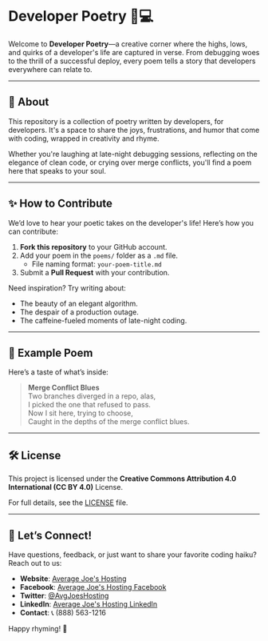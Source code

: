 # Developer Poetry 📜💻

Welcome to **Developer Poetry**—a creative corner where the highs, lows, and quirks of a developer's life are captured in verse. From debugging woes to the thrill of a successful deploy, every poem tells a story that developers everywhere can relate to.

---

## 🎯 About

This repository is a collection of poetry written by developers, for developers. It's a space to share the joys, frustrations, and humor that come with coding, wrapped in creativity and rhyme.

Whether you're laughing at late-night debugging sessions, reflecting on the elegance of clean code, or crying over merge conflicts, you'll find a poem here that speaks to your soul.

---

## ✨ How to Contribute

We’d love to hear your poetic takes on the developer's life! Here’s how you can contribute:

1. **Fork this repository** to your GitHub account.
2. Add your poem in the `poems/` folder as a `.md` file.
   - File naming format: `your-poem-title.md`
3. Submit a **Pull Request** with your contribution.

Need inspiration? Try writing about:
- The beauty of an elegant algorithm.
- The despair of a production outage.
- The caffeine-fueled moments of late-night coding.

---

## 🔖 Example Poem

Here’s a taste of what’s inside:

> **Merge Conflict Blues**  
> Two branches diverged in a repo, alas,  
> I picked the one that refused to pass.  
> Now I sit here, trying to choose,  
> Caught in the depths of the merge conflict blues.

---

## 🛠 License

This project is licensed under the **Creative Commons Attribution 4.0 International (CC BY 4.0)** License.  

For full details, see the [LICENSE](LICENSE) file.

---

## 💬 Let’s Connect!

Have questions, feedback, or just want to share your favorite coding haiku? Reach out to us:

- **Website**: [Average Joe's Hosting](https://averagejoeshosting.com)  
- **Facebook**: [Average Joe's Hosting Facebook](https://www.facebook.com/averagejoeshosting)  
- **Twitter**: [@AvgJoesHosting](https://twitter.com/AvgJoesHosting)  
- **LinkedIn**: [Average Joe's Hosting LinkedIn](https://www.linkedin.com/company/averagejoeshosting)  
- **Contact**: 📞 (888) 563-1216  

Happy rhyming! 🎉
